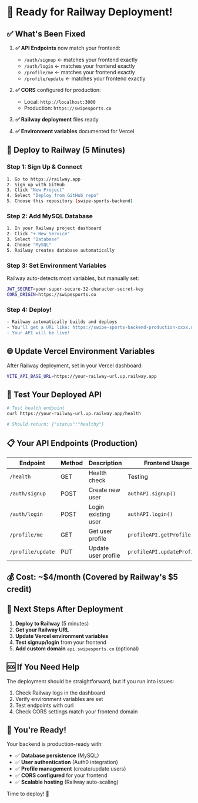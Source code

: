 # 🚀 Ready for Railway Deployment!

## ✅ **What's Been Fixed**

1. **✅ API Endpoints** now match your frontend:
   - `/auth/signup` ← matches your frontend exactly
   - `/auth/login` ← matches your frontend exactly  
   - `/profile/me` ← matches your frontend exactly
   - `/profile/update` ← matches your frontend exactly

2. **✅ CORS** configured for production:
   - Local: `http://localhost:3000`
   - Production: `https://swipesports.co`

3. **✅ Railway deployment** files ready
4. **✅ Environment variables** documented for Vercel

## 🚂 **Deploy to Railway (5 Minutes)**

### Step 1: Sign Up & Connect
```bash
1. Go to https://railway.app
2. Sign up with GitHub
3. Click "New Project"
4. Select "Deploy from GitHub repo"
5. Choose this repository (swipe-sports-backend)
```

### Step 2: Add MySQL Database
```bash
1. In your Railway project dashboard
2. Click "+ New Service"
3. Select "Database"
4. Choose "MySQL"
5. Railway creates database automatically
```

### Step 3: Set Environment Variables
Railway auto-detects most variables, but manually set:
```bash
JWT_SECRET=your-super-secure-32-character-secret-key
CORS_ORIGIN=https://swipesports.co
```

### Step 4: Deploy!
```bash
- Railway automatically builds and deploys
- You'll get a URL like: https://swipe-sports-backend-production-xxxx.up.railway.app
- Your API will be live!
```

## 🌐 **Update Vercel Environment Variables**

After Railway deployment, set in your Vercel dashboard:

```bash
VITE_API_BASE_URL=https://your-railway-url.up.railway.app
```

## 🧪 **Test Your Deployed API**

```bash
# Test health endpoint
curl https://your-railway-url.up.railway.app/health

# Should return: {"status":"healthy"}
```

## 📋 **Your API Endpoints (Production)**

| Endpoint | Method | Description | Frontend Usage |
|----------|--------|-------------|----------------|
| `/health` | GET | Health check | Testing |
| `/auth/signup` | POST | Create new user | `authAPI.signup()` |
| `/auth/login` | POST | Login existing user | `authAPI.login()` |
| `/profile/me` | GET | Get user profile | `profileAPI.getProfile()` |
| `/profile/update` | PUT | Update user profile | `profileAPI.updateProfile()` |

## 💰 **Cost: ~$4/month (Covered by Railway's $5 credit)**

## 🎯 **Next Steps After Deployment**

1. **Deploy to Railway** (5 minutes)
2. **Get your Railway URL** 
3. **Update Vercel environment variables**
4. **Test signup/login** from your frontend
5. **Add custom domain** `api.swipesports.co` (optional)

## 🆘 **If You Need Help**

The deployment should be straightforward, but if you run into issues:
1. Check Railway logs in the dashboard
2. Verify environment variables are set
3. Test endpoints with curl
4. Check CORS settings match your frontend domain

## 🎉 **You're Ready!**

Your backend is production-ready with:
- ✅ **Database persistence** (MySQL)
- ✅ **User authentication** (Auth0 integration)
- ✅ **Profile management** (create/update users)
- ✅ **CORS configured** for your frontend
- ✅ **Scalable hosting** (Railway auto-scaling)

Time to deploy! 🚀
